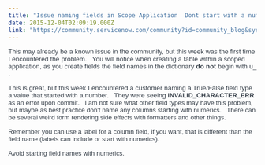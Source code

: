 ```yaml
---
title: "Issue naming fields in Scope Application  Dont start with a numeric"
date: 2015-12-04T02:09:19.000Z
link: "https://community.servicenow.com/community?id=community_blog&sys_id=bf5c6aa1dbd0dbc01dcaf3231f9619df"
---
```

<p><span style="color: #343d47; font-family: Arial; font-size: 10pt;">This may already be a known issue in the community, but this week was the first time I encountered the problem.   You will notice when creating a table within a scoped application, as you create fields the field names in the dictionary <strong>do not</strong> begin with u_ .   </span></p><p></p><p><span style="color: #343d47; font-family: Arial; font-size: 10pt;">This is great, but this week I encountered a customer naming a True/False field type a value that started with a number.   They were seeing <span style="color: #343d47; font-family: Arial; font-size: 13px;"><strong>INVALID_CHARACTER_ERR</strong></span> <span style="color: #343d47; font-family: Arial; font-size: 13px;">as an error upon commit.   I am not sure what other field types may have this problem, but maybe as best practice don't name any columns starting with numerics.   There can be several weird form rendering side effects with formatters and other things.   </span></span></p><p></p><p><span style="color: #343d47; font-size: 13px; font-family: Arial;">Remember you can use a label for a column field, if you want, that is different than the field name (labels can include or start with numerics).</span></p><p></p><p><span style="color: #343d47; font-size: 13px; font-family: Arial;">Avoid starting field names with numerics.   </span></p>